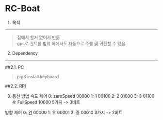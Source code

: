 RC-Boat
=======
1. 목적
-------
>집에서 할거 없어서 만듦   
>gps로 컨트롤 범위 외에서도 자동으로 주행 및 귀환할 수 있음.

2. Dependency
-------------
##2.1. PC
>pip3 install keyboard

##2.2. RPI
>

3. 통신 방법
속도 제어
0: zeroSpeed    00000
1: 1            00100
2: 2            01000
3: 3            01100
4: FullSpeed    10000
5가지 -> 3비트

방향 제어
0: 왼           00000
1: 우           00001
2: 중           00010
3가지 -> 2비트